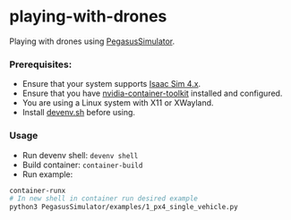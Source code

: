 # playing-with-drones

Playing with drones using [PegasusSimulator](https://github.com/PegasusSimulator/PegasusSimulator).

### Prerequisites:
- Ensure that your system supports [Isaac Sim 4.x](https://developer.nvidia.com/isaac/sim).
- Ensure that you have [nvidia-container-toolkit](https://docs.nvidia.com/datacenter/cloud-native/container-toolkit/latest/index.html) installed and configured.
- You are using a Linux system with X11 or XWayland.
- Install [devenv.sh](https://devenv.sh) before using.

### Usage
- Run devenv shell: `devenv shell`
- Build container: `container-build`
- Run example:
```bash
container-runx
# In new shell in container run desired example
python3 PegasusSimulator/examples/1_px4_single_vehicle.py
```
